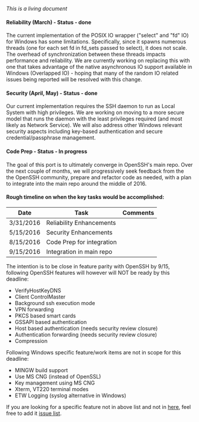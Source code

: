 _This is a living document_

#### Reliability (March) - Status - done
The current implementation of the POSIX IO wrapper ("select" and "fd" IO) for Windows has some limitations. Specifically, since it spawns numerous threads (one for each set fd in fd_sets passed to select), it does not scale. The overhead of synchronization between these threads impacts performance and reliability. We are currently working on replacing this with one that takes advantage of the native asynchronous IO support available in Windows (Overlapped IO) - hoping that many of the random IO related issues being reported will be resolved with this change. 
#### Security (April, May) - Status - done
Our current implementation requires the SSH daemon to run as Local System with high privileges. We are working on moving to a more secure model that runs the daemon with the least privileges required (and most likely as Network Service). We will also address other Windows relevant security aspects including key-based authentication and secure credential/passphrase management.
#### Code Prep - Status - In progress
The goal of this port is to ultimately converge in OpenSSH's main repo. Over the next couple of months, we will progressively seek feedback from the the OpenSSH community, prepare and refactor code as needed, with a plan to integrate into the main repo around the middle of 2016.


#### Rough timeline on when the key tasks would be accomplished:

| Date          | Task                   | Comments  |
| ---           |---                     | ---       |
| 3/31/2016     | Reliability Enhancements |           |
| 5/15/2016     | Security Enhancements     |        |
| 8/15/2016     | Code Prep for integration |        |
| 9/15/2016     | Integration in main repo  |        |



The intention is to be close in feature parity with OpenSSH by 9/15, following OpenSSH features will however will NOT be ready by this deadline:
- VerifyHostKeyDNS
- Client ControlMaster
- Background ssh execution mode
- VPN forwarding
- PKCS based smart cards
- GSSAPI based authentication
- Host based authentication (needs security review closure)
- Authentication forwarding (needs security review closure)
- Compression

Following Windows specific feature/work items are not in scope for this deadline:
- MINGW build support
- Use MS CNG (instead of OpenSSL)
- Key management using MS CNG
- Xterm, VT220 terminal modes
- ETW Logging (syslog alternative in Windows)

If you are looking for a specific feature not in above list and not in [here](https://github.com/PowerShell/Win32-OpenSSH/labels/feature%20request), feel free to add it [issue list](https://github.com/PowerShell/Win32-OpenSSH/issues).

